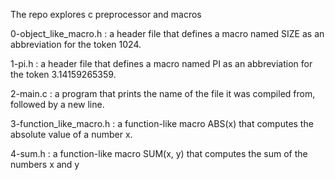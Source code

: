 The repo explores c preprocessor and macros

0-object_like_macro.h :  a header file that defines a macro named SIZE as an abbreviation for the token 1024.

1-pi.h :  a header file that defines a macro named PI as an abbreviation for the token 3.14159265359.

2-main.c :  a program that prints the name of the file it was compiled from, followed by a new line.

3-function_like_macro.h : a function-like macro ABS(x) that computes the absolute value of a number x.

4-sum.h : a function-like macro SUM(x, y) that computes the sum of the numbers x and y
